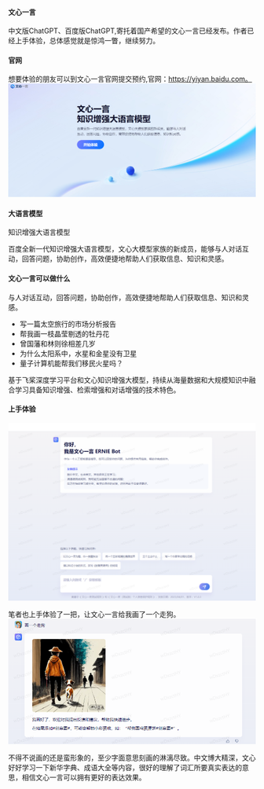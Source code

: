 #### 文心一言
中文版ChatGPT、百度版ChatGPT,寄托着国产希望的文心一言已经发布。作者已经上手体验，总体感觉就是惊鸿一瞥，继续努力。
#### 官网
想要体验的朋友可以到文心一言官网提交预约,官网：https://yiyan.baidu.com。
![文心一言官网](../img/wenxin.png)
#### 大语言模型
知识增强大语言模型

百度全新一代知识增强大语言模型，文心大模型家族的新成员，能够与人对话互动，回答问题，协助创作，高效便捷地帮助人们获取信息、知识和灵感。

#### 文心一言可以做什么
与人对话互动，回答问题，协助创作，高效便捷地帮助人们获取信息、知识和灵感。
+ 写一篇太空旅行的市场分析报告
+ 帮我画一枝晶莹剔透的牡丹花
+ 曾国藩和林则徐相差几岁
+ 为什么太阳系中，水星和金星没有卫星
+ 量子计算机能帮我们移民火星吗？

基于飞桨深度学习平台和文心知识增强大模型，持续从海量数据和大规模知识中融合学习具备知识增强、检索增强和对话增强的技术特色。

#### 上手体验
![文心一言](../img/wenxin1.png)

笔者也上手体验了一把，让文心一言给我画了一个走狗。
![文心一言：走狗](../img/zougou.png)

不得不说画的还是蛮形象的，至少字面意思刻画的淋漓尽致。中文博大精深，文心好好学习一下新华字典、成语大全等内容，很好的理解了词汇所要真实表达的意思，相信文心一言可以拥有更好的表达效果。